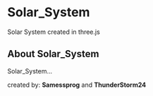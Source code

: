 # Solar_System

Solar System created in three.js

## About Solar_System

Solar_System...

created by: <b>Samessprog</b> and <b>ThunderStorm24</b>
